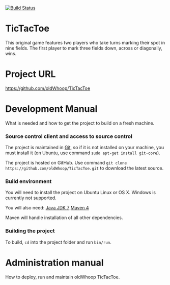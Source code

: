 [![Build Status](https://travis-ci.org/oldWhoop/TicTacToe.png?branch=master)](https://travis-ci.org/oldWhoop/TicTacToe)

# TicTacToe
This original game features two players who take turns marking their spot in nine fields. The first player to mark three fields down, across or diagonally, wins.

# Project URL
https://github.com/oldWhoop/TicTacToe

# Development Manual
What is needed and how to get the project to build on a fresh machine.

### Source control client and access to source control
The project is maintained in [Git](http://git-scm.com/), so if it is not installed on your machine, you must install it (on Ubuntu, use command `sudo apt-get install git-core`). 

The project is hosted on GitHub. Use command `git clone https://github.com/oldWhoop/TicTacToe.git` to download the latest source.

### Build environment
You will need to install the project on Ubuntu Linux or OS X. Windows is currently not supported.

You will also need:
[Java JDK 7](http://java.sun.com/)
[Maven 4](http://maven.apache.org/)

Maven will handle installation of all other dependencies.

### Building the project
To build, `cd` into the project folder and run `bin/run`.


# Administration manual
How to deploy, run and maintain oldWhoop TicTacToe.

